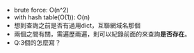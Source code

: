 * brute force: O(n^2)
* with hash table(O(1)): O(n)
* 想到查詢之前是否有過用dict，互聯網域名那個
* 兩個之間有關，需遍歷兩遍，則可以紀錄前面的來查詢**是否存在**。
* Q:3個的怎麼寫？
